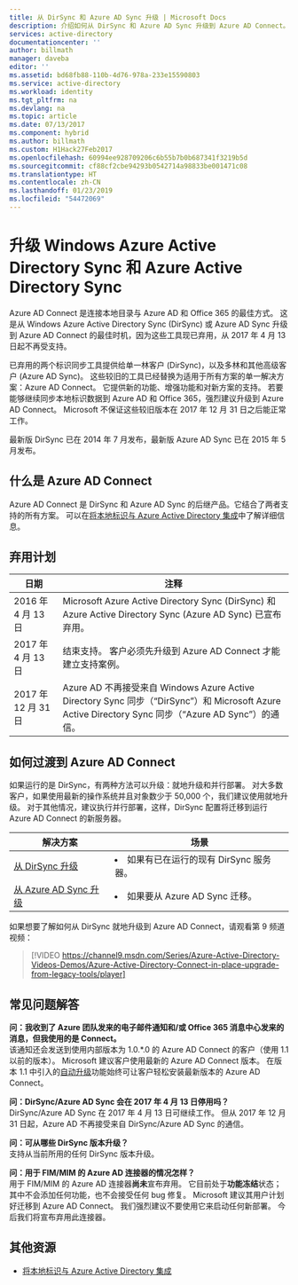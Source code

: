```yaml
---
title: 从 DirSync 和 Azure AD Sync 升级 | Microsoft Docs
description: 介绍如何从 DirSync 和 Azure AD Sync 升级到 Azure AD Connect。
services: active-directory
documentationcenter: ''
author: billmath
manager: daveba
editor: ''
ms.assetid: bd68fb88-110b-4d76-978a-233e15590803
ms.service: active-directory
ms.workload: identity
ms.tgt_pltfrm: na
ms.devlang: na
ms.topic: article
ms.date: 07/13/2017
ms.component: hybrid
ms.author: billmath
ms.custom: H1Hack27Feb2017
ms.openlocfilehash: 60994ee928709206c6b55b7b0b687341f3219b5d
ms.sourcegitcommit: cf88cf2cbe94293b0542714a98833be001471c08
ms.translationtype: HT
ms.contentlocale: zh-CN
ms.lasthandoff: 01/23/2019
ms.locfileid: "54472069"
---
```

# <a name="upgrade-windows-azure-active-directory-sync-and-azure-active-directory-sync"></a>升级 Windows Azure Active Directory Sync 和 Azure Active Directory Sync
Azure AD Connect 是连接本地目录与 Azure AD 和 Office 365 的最佳方式。 这是从 Windows Azure Active Directory Sync (DirSync) 或 Azure AD Sync 升级到 Azure AD Connect 的最佳时机，因为这些工具现已弃用，从 2017 年 4 月 13 日起不再受支持。

已弃用的两个标识同步工具提供给单一林客户 (DirSync)，以及多林和其他高级客户 (Azure AD Sync)。 这些较旧的工具已经替换为适用于所有方案的单一解决方案：Azure AD Connect。 它提供新的功能、增强功能和对新方案的支持。 若要能够继续同步本地标识数据到 Azure AD 和 Office 365，强烈建议升级到 Azure AD Connect。 Microsoft 不保证这些较旧版本在 2017 年 12 月 31 日之后能正常工作。

最新版 DirSync 已在 2014 年 7 月发布，最新版 Azure AD Sync 已在 2015 年 5 月发布。

## <a name="what-is-azure-ad-connect"></a>什么是 Azure AD Connect
Azure AD Connect 是 DirSync 和 Azure AD Sync 的后继产品。它结合了两者支持的所有方案。 可以在[将本地标识与 Azure Active Directory 集成](whatis-hybrid-identity.md)中了解详细信息。

## <a name="deprecation-schedule"></a>弃用计划
| 日期 | 注释 |
| --- | --- |
| 2016 年 4 月 13 日 |Microsoft Azure Active Directory Sync (DirSync) 和 Azure Active Directory Sync (Azure AD Sync) 已宣布弃用。 |
| 2017 年 4 月 13 日 |结束支持。 客户必须先升级到 Azure AD Connect 才能建立支持案例。 |
|2017 年 12 月 31 日|Azure AD 不再接受来自 Windows Azure Active Directory Sync 同步（“DirSync”）和 Microsoft Azure Active Directory Sync 同步（“Azure AD Sync”）的通信。

## <a name="how-to-transition-to-azure-ad-connect"></a>如何过渡到 Azure AD Connect
如果运行的是 DirSync，有两种方法可以升级：就地升级和并行部署。 对大多数客户，如果使用最新的操作系统并且对象数少于 50,000 个，我们建议使用就地升级。 对于其他情况，建议执行并行部署，这样，DirSync 配置将迁移到运行 Azure AD Connect 的新服务器。

| 解决方案 | 场景 |
| --- | --- |
| [从 DirSync 升级](how-to-dirsync-upgrade-get-started.md) |<li>如果有已在运行的现有 DirSync 服务器。</li> |
| [从 Azure AD Sync 升级](how-to-upgrade-previous-version.md) |<li>如果要从 Azure AD Sync 迁移。</li> |

如果想要了解如何从 DirSync 就地升级到 Azure AD Connect，请观看第 9 频道视频：

> [!VIDEO https://channel9.msdn.com/Series/Azure-Active-Directory-Videos-Demos/Azure-Active-Directory-Connect-in-place-upgrade-from-legacy-tools/player]
>
>

## <a name="faq"></a>常见问题解答
**问：我收到了 Azure 团队发来的电子邮件通知和/或 Office 365 消息中心发来的消息，但我使用的是 Connect。**  
该通知还会发送到使用内部版本为 1.0.\*.0 的 Azure AD Connect 的客户（使用 1.1 以前的版本）。 Microsoft 建议客户使用最新的 Azure AD Connect 版本。 在版本 1.1 中引入的[自动升级](how-to-connect-install-automatic-upgrade.md)功能始终可让客户轻松安装最新版本的 Azure AD Connect。

**问：DirSync/Azure AD Sync 会在 2017 年 4 月 13 日停用吗？**  
DirSync/Azure AD Sync 在 2017 年 4 月 13 日可继续工作。  但从 2017 年 12 月 31 日起，Azure AD 不再接受来自 DirSync/Azure AD Sync 的通信。

**问：可从哪些 DirSync 版本升级？**  
支持从当前所用的任何 DirSync 版本升级。 

**问：用于 FIM/MIM 的 Azure AD 连接器的情况怎样？**  
用于 FIM/MIM 的 Azure AD 连接器**尚未**宣布弃用。 它目前处于**功能冻结**状态；其中不会添加任何功能，也不会接受任何 bug 修复。 Microsoft 建议其用户计划好迁移到 Azure AD Connect。 我们强烈建议不要使用它来启动任何新部署。 今后我们将宣布弃用此连接器。

## <a name="additional-resources"></a>其他资源
* [将本地标识与 Azure Active Directory 集成](whatis-hybrid-identity.md)
